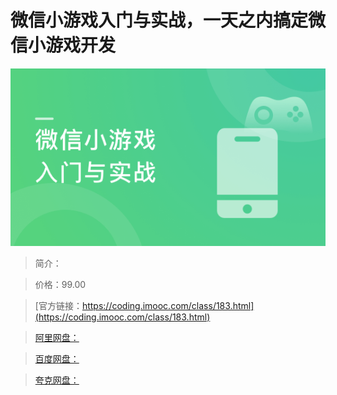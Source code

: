 # 微信小游戏入门与实战，一天之内搞定微信小游戏开发

![img](../../assets/5fd1891809d96b3205400304.png)

> 简介：

> 价格：99.00

> [官方链接：https://coding.imooc.com/class/183.html](https://coding.imooc.com/class/183.html)

> [阿里网盘：]()

> [百度网盘：]()

> [夸克网盘：]()
